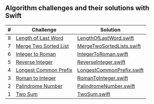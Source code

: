 ## Algorithm challenges and their solutions with Swift

|  #  | Challenge                                                                                                                           | Solution                                                                                      |
| :-: | ----------------------------------------------------------------------------------------------------------------------------------- | ----------------------------------------------------------------------------------------------|
|  8  | [Length of Last Word](https://leetcode.com/problems/length-of-last-word/)                                                           | [LengthOfLastWord.swift](./solutions/LengthOfLastWord.playground/Contents.swift)              |
|  7  | [Merge Two Sorted List](https://leetcode.com/problems/merge-two-sorted-lists/)                                                      | [MergeTwoSortedLists.swift](./solutions/MergeTwoSortedLists.playground/Contents.swift)        |
|  6  | [Integer to Roman](https://leetcode.com/problems/integer-to-roman/)                                                                 | [IntegerToRoman.swift](./solutions/IntegerToRoman.playground/Contents.swift)                  |
|  5  | [Reverse Integer](https://leetcode.com/problems/reverse-integer/)                                                                   | [ReverseInteger.swift](./solutions/ReverseInteger.playground/Contents.swift)                  |
|  4  | [Longest Common Prefix](https://leetcode.com/problems/longest-common-prefix/)                                                       | [LongestCommonPrefix.swift](./solutions/LongestCommonPrefix.playground/Contents.swift)        |
|  3  | [Roman to Integer](https://leetcode.com/problems/roman-to-integer/)                                                                 | [RomanToInteger.swift](./solutions/RomanToInteger.playground/Contents.swift)                  |
|  2  | [Palindrome Number](https://leetcode.com/problems/palindrome-number/)                                                               | [PalindromeNumber.swift](./solutions/PalindromeNumber.playground/Contents.swift)              |    
|  1  | [Two Sum](https://leetcode.com/problems/two-sum/)                                                                                   | [TwoSum.swift](./solutions/TwoSum.playground/Contents.swift)                                  |
